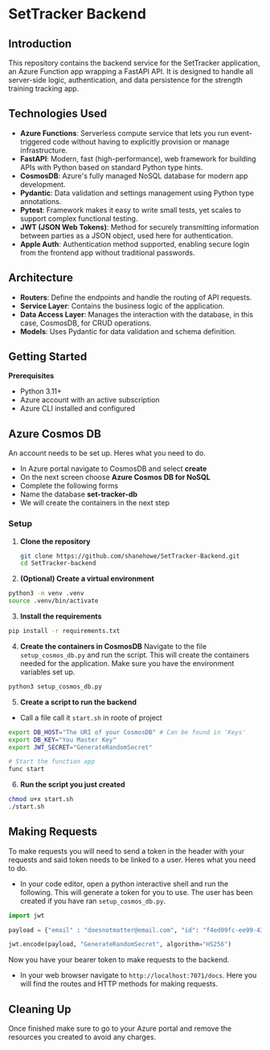 # SetTracker Backend

## Introduction
This repository contains the backend service for the SetTracker application, an Azure Function app wrapping a FastAPI API. It is designed to handle all server-side logic, authentication, and data persistence for the strength training tracking app.

## Technologies Used
- **Azure Functions**: Serverless compute service that lets you run event-triggered code without having to explicitly provision or manage infrastructure.
- **FastAPI**: Modern, fast (high-performance), web framework for building APIs with Python based on standard Python type hints.
- **CosmosDB**: Azure's fully managed NoSQL database for modern app development.
- **Pydantic**: Data validation and settings management using Python type annotations.
- **Pytest**: Framework makes it easy to write small tests, yet scales to support complex functional testing.
- **JWT (JSON Web Tokens)**: Method for securely transmitting information between parties as a JSON object, used here for authentication.
- **Apple Auth**: Authentication method supported, enabling secure login from the frontend app without traditional passwords.

## Architecture
- **Routers**: Define the endpoints and handle the routing of API requests.
- **Service Layer**: Contains the business logic of the application.
- **Data Access Layer**: Manages the interaction with the database, in this case, CosmosDB, for CRUD operations.
- **Models**: Uses Pydantic for data validation and schema definition.

## Getting Started

**Prerequisites**
- Python 3.11+
- Azure account with an active subscription
- Azure CLI installed and configured

## Azure Cosmos DB
An account needs to be set up. Heres what you need to do.
- In Azure portal navigate to CosmosDB and select **create**
- On the next screen choose **Azure Cosmos DB for NoSQL**
- Complete the following forms
- Name the database **set-tracker-db**
- We will create the containers in the next step

### Setup
1. **Clone the repository**
   ```bash
   git clone https://github.com/shanehowe/SetTracker-Backend.git
   cd SetTracker-backend
2. **(Optional) Create a virtual environment**
```bash
python3 -m venv .venv
source .venv/bin/activate
```
3. **Install the requirements**
```bash
pip install -r requirements.txt
```
4. **Create the containers in CosmosDB** Navigate to the file ```setup_cosmos_db.py``` and run the script. This will create the containers needed for the application. Make sure you have the environment variables set up.
```bash
python3 setup_cosmos_db.py
```
5. **Create a script to run the backend**
- Call a file call it ```start.sh``` in roote of project
```bash
export DB_HOST="The URI of your CosmosDB" # Can be found in 'Keys'
export DB_KEY="You Master Key"
export JWT_SECRET="GenerateRandomSecret"

# Start the function app
func start
```
6. **Run the script you just created**
```bash
chmod u+x start.sh
./start.sh
```

## Making Requests
To make requests you will need to send a token in the header with your requests and said token needs to be linked to a user. Heres what you need to do.

- In your code editor, open a python interactive shell and run the following. This will generate a token for you to use. The user has been created if you have ran ```setup_cosmos_db.py```.

```python
import jwt 

payload = {"email" : "doesnotmatter@email.com", "id": "f4ed09fc-ee99-43e0-8b19-123424f988ac"}

jwt.encode(payload, "GenerateRandomSecret", algorithm="HS256")
```
Now you have your bearer token to make requests to the backend.

- In your web browser navigate to ```http://localhost:7071/docs```. Here you will find the routes and HTTP methods for making requests.

## Cleaning Up
Once finished make sure to go to your Azure portal and remove the resources you created to avoid any charges.
